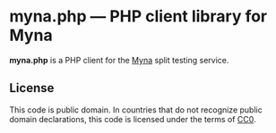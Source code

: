 # myna.php — PHP client library for Myna

**myna.php** is a PHP client for the [Myna](http://mynaweb.com) split testing service.

## License

This code is public domain. In countries that do not recognize public domain declarations, this code is licensed under the terms of [CC0](http://creativecommons.org/publicdomain/zero/1.0/).

